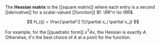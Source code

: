 The **Hessian matrix** is the [[square matrix]] where each entry is a second [[derivative]] for a scalar-valued [[function]] $f: \RR^n \to \RR$.

$$
H_{ij} = \frac{\partial^2 f}{\partial x_i \partial x_j}
$$

For example, for the [[quadratic form]] $x^\mathsf{T}Ax$, the Hessian is exactly $A$. Otherwise, it's the best choice of $A$ at a point for the function.